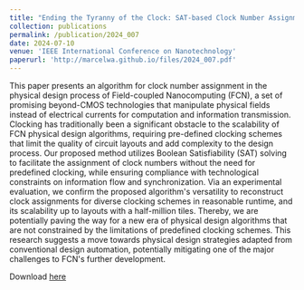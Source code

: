 ```yaml
---
title: "Ending the Tyranny of the Clock: SAT-based Clock Number Assignment for Field-coupled Nanotechnologies"
collection: publications
permalink: /publication/2024_007
date: 2024-07-10
venue: 'IEEE International Conference on Nanotechnology'
paperurl: 'http://marcelwa.github.io/files/2024_007.pdf'
---
```


This paper presents an algorithm for clock number assignment in the physical design process of Field-coupled Nanocomputing (FCN), a set of promising beyond-CMOS technologies that manipulate physical fields instead of electrical currents for computation and information transmission. Clocking has traditionally been a significant obstacle to the scalability of FCN physical design algorithms, requiring pre-defined clocking schemes that limit the quality of circuit layouts and add complexity to the design process. Our proposed method utilizes Boolean Satisfiability (SAT) solving to facilitate the assignment of clock numbers without the need for predefined clocking, while ensuring compliance with technological constraints on information flow and synchronization. Via an experimental evaluation, we confirm the proposed algorithm's versatility to reconstruct clock assignments for diverse clocking schemes in reasonable runtime, and its scalability up to layouts with a half-million tiles. Thereby, we are potentially paving the way for a new era of physical design algorithms that are not constrained by the limitations of predefined clocking schemes. This research suggests a move towards physical design strategies adapted from conventional design automation, potentially mitigating one of the major challenges to FCN's further development.

Download [here](http://marcelwa.github.io/files/2024_007.pdf)
